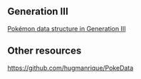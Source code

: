
## Generation III
[Pokémon data structure in Generation III](https://bulbapedia.bulbagarden.net/wiki/Pok%C3%A9mon_data_structure_in_Generation_III)


## Other resources
https://github.com/hugmanrique/PokeData
